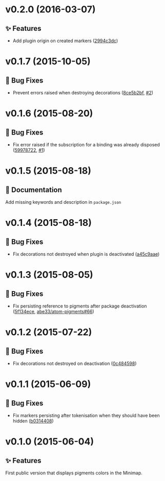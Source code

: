 <a name="v0.2.0"></a>
# v0.2.0 (2016-03-07)

## :sparkles: Features

- Add plugin origin on created markers ([2994c3dc](https://github.com/abe33/minimap-pigments/commit/2994c3dc28601b438dbf3e2ee5e40e9b6fb0f8eb))

<a name="v0.1.7"></a>
# v0.1.7 (2015-10-05)

## :bug: Bug Fixes

- Prevent errors raised when destroying decorations ([8ce5b2bf](https://github.com/abe33/minimap-pigments/commit/8ce5b2bf74b676f9481cb01e07130121752329ee), [#2](https://github.com/abe33/minimap-pigments/issues/2))

<a name="v0.1.6"></a>
# v0.1.6 (2015-08-20)

## :bug: Bug Fixes

- Fix error raised if the subscription for a binding was already disposed ([59978722](https://github.com/abe33/minimap-pigments/commit/59978722e365e80fcff5b13c589d7433b97dfbad), [#1](https://github.com/abe33/minimap-pigments/issues/1))

<a name="v0.1.5"></a>
# v0.1.5 (2015-08-18)

## :memo: Documentation

Add missing keywords and description in `package.json`

<a name="v0.1.4"></a>
# v0.1.4 (2015-08-18)

## :bug: Bug Fixes

- Fix decorations not destroyed when plugin is deactivated ([a45c9aae](https://github.com/abe33/minimap-pigments/commit/a45c9aaef130d3285ecf10cc2b5d178f22fd9a6b))

<a name="v0.1.3"></a>
# v0.1.3 (2015-08-05)

## :bug: Bug Fixes

- Fix persisting reference to pigments after package deactivation ([5f134ece](https://github.com/abe33/minimap-pigments/commit/5f134ece622768bdbf2ee503a53609dd0bc8c55f), [abe33/atom-pigments#66](https://github.com/abe33/atom-pigments/issues/66))

<a name="v0.1.2"></a>
# v0.1.2 (2015-07-22)

## :bug: Bug Fixes

- Fix decorations not destroyed on deactivation ([0c484598](https://github.com/abe33/minimap-pigments/commit/0c4845986cbd336ed982a2f266b7dd3d4285daab))

<a name="v0.1.1"></a>
# v0.1.1 (2015-06-09)

## :bug: Bug Fixes

- Fix markers persisting after tokenisation when they should have been hidden ([b0314408](https://github.com/abe33/minimap-pigments/commit/b0314408590b53f93734d66b5f7ce96dd265bfc3))

<a name="v0.1.0"></a>
# v0.1.0 (2015-06-04)

## :sparkles: Features

First public version that displays pigments colors in the Minimap.
